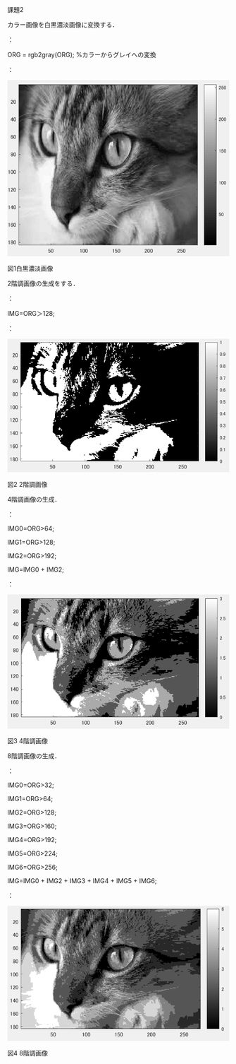 課題2

カラー画像を白黒濃淡画像に変換する．

：

ORG = rgb2gray(ORG); %カラーからグレイへの変換

：

![原画像](https://github.com/matsuorui/image_processing_17ec094/blob/master/image/image/k2-1.png)

図1白黒濃淡画像

2階調画像の生成をする．

：

IMG=ORG＞128;

：

![原画像](https://github.com/matsuorui/image_processing_17ec094/blob/master/image/image/k2-2.png)

図2 2階調画像



4階調画像の生成．

：

IMG0=ORG>64;

IMG1=ORG>128;

IMG2=ORG>192;

IMG=IMG0 + IMG2;

：


![原画像](https://github.com/matsuorui/image_processing_17ec094/blob/master/image/image/k2-3.png)

図3 4階調画像


8階調画像の生成．

：

IMG0=ORG>32;

IMG1=ORG>64;

IMG2=ORG>128;

IMG3=ORG>160;

IMG4=ORG>192;

IMG5=ORG>224;

IMG6=ORG>256;

IMG=IMG0 + IMG2 + IMG3 + IMG4 + IMG5 + IMG6;

：

![原画像](https://github.com/matsuorui/image_processing_17ec094/blob/master/image/image/k2-4.png)

図4 8階調画像
